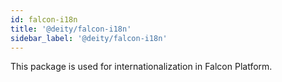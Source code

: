 ```yaml
---
id: falcon-i18n
title: '@deity/falcon-i18n'
sidebar_label: '@deity/falcon-i18n'
---
```


This package is used for internationalization in Falcon Platform.

